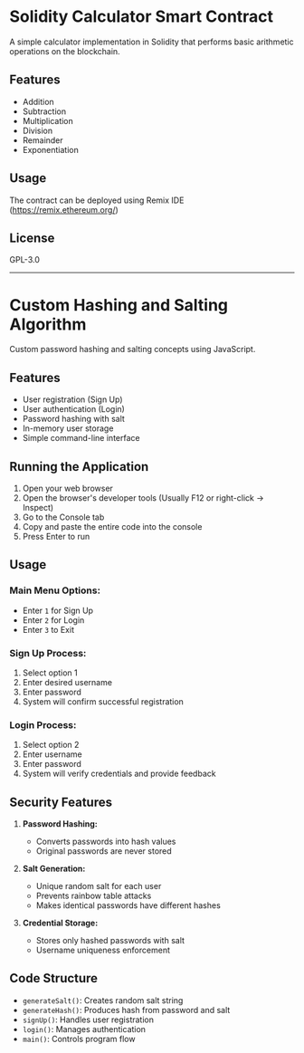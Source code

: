 # Solidity Calculator Smart Contract

A simple calculator implementation in Solidity that performs basic arithmetic operations on the blockchain.

## Features
- Addition
- Subtraction
- Multiplication
- Division
- Remainder
- Exponentiation

## Usage
The contract can be deployed using Remix IDE (https://remix.ethereum.org/)

## License
GPL-3.0


-------------------------------------------------------------------------------------------------------------------------------------------------------------


# Custom Hashing and Salting Algorithm

Custom password hashing and salting concepts using JavaScript.

## Features

- User registration (Sign Up)
- User authentication (Login)
- Password hashing with salt
- In-memory user storage
- Simple command-line interface

## Running the Application

1. Open your web browser
2. Open the browser's developer tools (Usually F12 or right-click -> Inspect)
3. Go to the Console tab
4. Copy and paste the entire code into the console
5. Press Enter to run

## Usage

### Main Menu Options:
- Enter `1` for Sign Up
- Enter `2` for Login
- Enter `3` to Exit

### Sign Up Process:
1. Select option 1
2. Enter desired username
3. Enter password
4. System will confirm successful registration

### Login Process:
1. Select option 2
2. Enter username
3. Enter password
4. System will verify credentials and provide feedback

## Security Features

1. **Password Hashing:**
   - Converts passwords into hash values
   - Original passwords are never stored

2. **Salt Generation:**
   - Unique random salt for each user
   - Prevents rainbow table attacks
   - Makes identical passwords have different hashes

3. **Credential Storage:**
   - Stores only hashed passwords with salt
   - Username uniqueness enforcement

## Code Structure

- `generateSalt()`: Creates random salt string
- `generateHash()`: Produces hash from password and salt
- `signUp()`: Handles user registration
- `login()`: Manages authentication
- `main()`: Controls program flow


